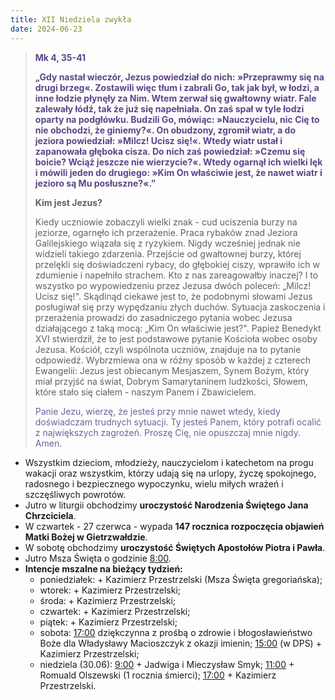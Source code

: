 ```yaml
---
title: XII Niedziela zwykła
date: 2024-06-23
---
```


> **<span style="color: #5D4587;">Mk 4, 35-41 </span>**
>
> **<span style="color: #5D4587;">„Gdy nastał wieczór, Jezus powiedział do nich: »Przeprawmy się na drugi brzeg«. Zostawili więc tłum i zabrali Go, tak jak był, w łodzi, a inne łodzie płynęły za Nim. Wtem zerwał się gwałtowny wiatr. Fale zalewały łódź, tak że już się napełniała. On zaś spał w tyle łodzi oparty na podgłówku. Budzili Go, mówiąc: »Nauczycielu, nic Cię to nie obchodzi, że giniemy?«. On obudzony, zgromił wiatr, a do jeziora powiedział: »Milcz! Ucisz się!«. Wtedy wiatr ustał i zapanowała głęboka cisza. Do nich zaś powiedział: »Czemu się boicie? Wciąż jeszcze nie wierzycie?«. Wtedy ogarnął ich wielki lęk i mówili jeden do drugiego: »Kim On właściwie jest, że nawet wiatr i jezioro są Mu posłuszne?«.”</span>**
>
>
>
> **Kim jest Jezus?**
>
> Kiedy uczniowie zobaczyli wielki znak - cud uciszenia burzy na jeziorze, ogarnęło ich przerażenie. Praca rybaków znad Jeziora Galilejskiego wiązała się z ryzykiem. Nigdy wcześniej jednak nie widzieli takiego zdarzenia. Przejście od gwałtownej burzy, której przelękli się doświadczeni rybacy, do głębokiej ciszy, wprawiło ich w zdumienie i napełniło strachem. Kto z nas zareagowałby inaczej? I to wszystko po wypowiedzeniu przez Jezusa dwóch poleceń: „Milcz! Ucisz się!". Skądinąd ciekawe jest to, że podobnymi słowami Jezus posługiwał się przy wypędzaniu złych duchów. Sytuacja zaskoczenia i przerażenia prowadzi do zasadniczego pytania wobec Jezusa działającego z taką mocą: „Kim On właściwie jest?". Papież Benedykt XVI stwierdził, że to jest podstawowe pytanie Kościoła wobec osoby Jezusa. Kościół, czyli wspólnota uczniów, znajduje na to pytanie odpowiedź. Wybrzmiewa ona w różny sposób w każdej z czterech Ewangelii: Jezus jest obiecanym Mesjaszem, Synem Bożym, który miał przyjść na świat, Dobrym Samarytaninem ludzkości, Słowem, które stało się ciałem - naszym Panem i Zbawicielem.
>
> <span style="color: #666699;">Panie Jezu, wierzę, że jesteś przy mnie nawet wtedy, kiedy doświadczam trudnych sytuacji. Ty jesteś Panem, który potrafi ocalić z największych zagrożeń. Proszę Cię, nie opuszczaj mnie nigdy. Amen.
> &nbsp;

- Wszystkim dzieciom, młodzieży, nauczycielom i katechetom na progu wakacji oraz wszystkim, którzy udają się na urlopy, życzę spokojnego, radosnego i bezpiecznego wypoczynku, wielu miłych wrażeń i szczęśliwych powrotów.
- Jutro w liturgii obchodzimy **uroczystość Narodzenia Świętego Jana Chrzciciela**.
- W czwartek - 27 czerwca - wypada **147 rocznica rozpoczęcia objawień Matki Bożej w Gietrzwałdzie**.
- W sobotę obchodzimy **uroczystość Świętych Apostołów Piotra i Pawła**.
- Jutro Msza Święta o godzinie <u>8:00</u>.
- **Intencje mszalne na bieżący tydzień:**
  - poniedziałek: + Kazimierz Przestrzelski (Msza Święta gregoriańska);
  - wtorek: + Kazimierz Przestrzelski;
  - środa: + Kazimierz Przestrzelski;
  - czwartek: + Kazimierz Przestrzelski;
  - piątek: + Kazimierz Przestrzelski;
  - sobota: <u>17:00</u> dziękczynna z prośbą o zdrowie i błogosławieństwo Boże dla Władysławy Macioszczyk z okazji imienin; <u>15:00</u> (w DPS) + Kazimierz Przestrzelski;
  - niedziela (30.06): <u>9:00</u> + Jadwiga i Mieczysław Smyk; <u>11:00</u> + Romuald Olszewski (1 rocznia śmierci); <u>17:00</u> + Kazimierz Przestrzelski.




